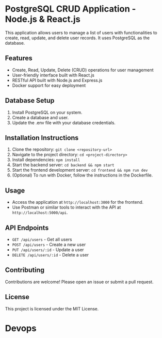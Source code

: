 # PostgreSQL CRUD Application - Node.js & React.js

This application allows users to manage a list of users with functionalities to create, read, update, and delete user records. It uses PostgreSQL as the database.

## Features
- Create, Read, Update, Delete (CRUD) operations for user management
- User-friendly interface built with React.js
- RESTful API built with Node.js and Express.js
- Docker support for easy deployment

## Database Setup
1. Install PostgreSQL on your system.
2. Create a database and user.
3. Update the .env file with your database credentials.

## Installation Instructions
1. Clone the repository: `git clone <repository-url>`
2. Navigate to the project directory: `cd <project-directory>`
3. Install dependencies: `npm install`
4. Start the backend server: `cd backend && npm start`
5. Start the frontend development server: `cd frontend && npm run dev`
6. (Optional) To run with Docker, follow the instructions in the Dockerfile.

## Usage
- Access the application at `http://localhost:3000` for the frontend.
- Use Postman or similar tools to interact with the API at `http://localhost:5000/api`.

## API Endpoints
- `GET /api/users` - Get all users
- `POST /api/users` - Create a new user
- `PUT /api/users/:id` - Update a user
- `DELETE /api/users/:id` - Delete a user

## Contributing
Contributions are welcome! Please open an issue or submit a pull request.

## License
This project is licensed under the MIT License.
# Devops
